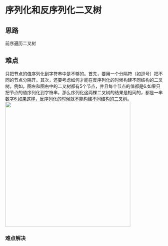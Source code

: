 # 序列化和反序列化二叉树
## 思路
前序遍历二叉树
## 难点
只把节点的值序列化到字符串中是不够的。首先，要用一个分隔符（如逗号）把不同的节点分隔开。其次，还要考虑如何才能在反序列化的时候构建不同结构的二叉树。例如，图左和图右中的二叉树都有5个节点，并且每个节点的值都是6.如果只把节点的值序列化到字符串，那么序列化这两棵二叉树的结果是相同的，都是一串数字6.如果这样，反序列化的时候就不能构建不同结构的二叉树。
<img src="https://github.com/meatball-RUI/DataStructure-and-Algorithm-Offer/blob/main/offer48-deserialize/Screenshot%202024-09-15%20at%2017.07.29.png" width=400px />

### 难点解决
```java
```
